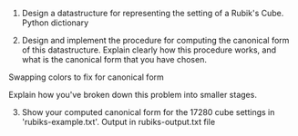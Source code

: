 1) Design a datastructure for representing the setting of a Rubik's Cube.
Python dictionary


2) Design and implement the procedure for computing the canonical form
of this datastructure. Explain clearly how this procedure works, and
what is the canonical form that you have chosen.

Swapping colors to fix for canonical form

Explain how you've broken down this problem into smaller stages.

3) Show your computed canonical form for the 17280 cube settings in
'rubiks-example.txt'.
Output in rubiks-output.txt file